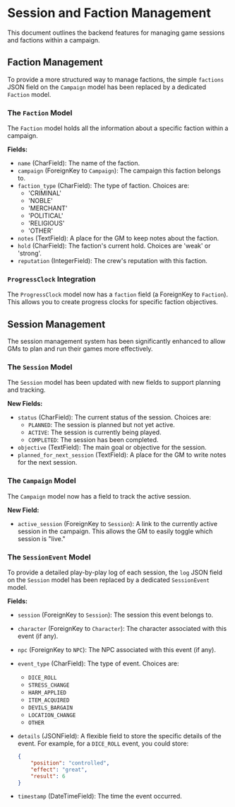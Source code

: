 # Session and Faction Management

This document outlines the backend features for managing game sessions and factions within a campaign.

## Faction Management

To provide a more structured way to manage factions, the simple `factions` JSON field on the `Campaign` model has been replaced by a dedicated `Faction` model.

### The `Faction` Model

The `Faction` model holds all the information about a specific faction within a campaign.

**Fields:**

*   `name` (CharField): The name of the faction.
*   `campaign` (ForeignKey to `Campaign`): The campaign this faction belongs to.
*   `faction_type` (CharField): The type of faction. Choices are:
    *   'CRIMINAL'
    *   'NOBLE'
    *   'MERCHANT'
    *   'POLITICAL'
    *   'RELIGIOUS'
    *   'OTHER'
*   `notes` (TextField): A place for the GM to keep notes about the faction.
*   `hold` (CharField): The faction's current hold. Choices are 'weak' or 'strong'.
*   `reputation` (IntegerField): The crew's reputation with this faction.

### `ProgressClock` Integration

The `ProgressClock` model now has a `faction` field (a ForeignKey to `Faction`). This allows you to create progress clocks for specific faction objectives.

## Session Management

The session management system has been significantly enhanced to allow GMs to plan and run their games more effectively.

### The `Session` Model

The `Session` model has been updated with new fields to support planning and tracking.

**New Fields:**

*   `status` (CharField): The current status of the session. Choices are:
    *   `PLANNED`: The session is planned but not yet active.
    *   `ACTIVE`: The session is currently being played.
    *   `COMPLETED`: The session has been completed.
*   `objective` (TextField): The main goal or objective for the session.
*   `planned_for_next_session` (TextField): A place for the GM to write notes for the next session.

### The `Campaign` Model

The `Campaign` model now has a field to track the active session.

**New Field:**

*   `active_session` (ForeignKey to `Session`): A link to the currently active session in the campaign. This allows the GM to easily toggle which session is "live."

### The `SessionEvent` Model

To provide a detailed play-by-play log of each session, the `log` JSON field on the `Session` model has been replaced by a dedicated `SessionEvent` model.

**Fields:**

*   `session` (ForeignKey to `Session`): The session this event belongs to.
*   `character` (ForeignKey to `Character`): The character associated with this event (if any).
*   `npc` (ForeignKey to `NPC`): The NPC associated with this event (if any).
*   `event_type` (CharField): The type of event. Choices are:
    *   `DICE_ROLL`
    *   `STRESS_CHANGE`
    *   `HARM_APPLIED`
    *   `ITEM_ACQUIRED`
    *   `DEVILS_BARGAIN`
    *   `LOCATION_CHANGE`
    *   `OTHER`
*   `details` (JSONField): A flexible field to store the specific details of the event. For example, for a `DICE_ROLL` event, you could store:

    ```json
    {
        "position": "controlled",
        "effect": "great",
        "result": 6
    }
    ```
*   `timestamp` (DateTimeField): The time the event occurred.

